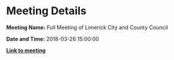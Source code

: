 # Meeting Details

**Meeting Name:** Full Meeting of Limerick City and County Council

**Date and Time:** 2018-03-26 15:00:00

**<a href="https://www.limerick.ie/council/whats-on/full-meeting-limerick-city-and-county-council-21" target="_blank">Link to meeting</a>**
